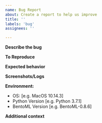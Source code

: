 ```yaml
---
name: Bug Report
about: Create a report to help us improve
title: ''
labels: 'bug'
assignees: ''

---
```


**Describe the bug**
<!--- A clear and concise description of what the bug is. -->


**To Reproduce**
<!--
Steps to reproduce the issue:
1. Go to '...'
2. Click on '....'
3. Scroll down to '....'
4. See error
-->

**Expected behavior**
<!--- A clear and concise description of what you expected to happen. -->

**Screenshots/Logs**
<!--- 
If applicable, add screenshots, logs or error outputs to help explain your problem.

To give us more information for diagnosing the issue, make sure to enable debug logging:

Enable via environment variable, e.g.:
```
$ git clone git@github.com:bentoml/BentoML.git && cd bentoml
$ BENTOML_DEBUG=TRUE python guides/quick-start/main.py
```

Or set debug logging in your Python code:
```python
from bentoml.configuration import set_debug_mode
set_debug_mode(True)
```

For BentoML CLI commands, simply add the `--verbose` flag, e.g.:
```bash
bentoml get IrisClassifier --verbose
```

-->


**Environment:**
 - OS: [e.g. MacOS 10.14.3]
 - Python Version [e.g. Python 3.7.1]
 - BentoML Version [e.g. BentoML-0.8.6]


**Additional context**
<!-- Add any other context about the problem here. e.g. links to related discussion. -->
